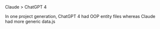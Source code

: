 
Claude > ChatGPT 4

In one project generation, ChatGPT 4 had OOP entity files whereas Claude had more generic data.js